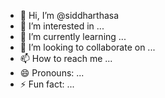 - 👋 Hi, I’m @siddharthasa
- 👀 I’m interested in ...
- 🌱 I’m currently learning ...
- 💞️ I’m looking to collaborate on ...
- 📫 How to reach me ...
- 😄 Pronouns: ...
- ⚡ Fun fact: ...

<!---
siddharthasa/siddharthasa is a ✨ special ✨ repository because its `README.md` (this file) appears on your GitHub profile.
You can click the Preview link to take a look at your changes.
--->
